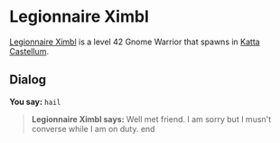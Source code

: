 # Legionnaire Ximbl



[Legionnaire Ximbl](/npc/160338) is a level 42 Gnome Warrior that spawns in [Katta Castellum](/zone/160).



## Dialog

**You say:** `hail`



>**Legionnaire Ximbl says:** Well met friend. I am sorry but I musn't converse while I am on duty.
end
